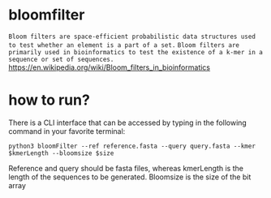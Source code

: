 # bloomfilter
`Bloom filters are space-efficient probabilistic data structures used to test whether an element is a part of a set.`
`Bloom filters are primarily used in bioinformatics to test the existence of a k-mer in a sequence or set of sequences.`
https://en.wikipedia.org/wiki/Bloom_filters_in_bioinformatics
# how to run?
There is a CLI interface that can be accessed by typing in the following command in your favorite terminal:

`python3 bloomFilter --ref reference.fasta --query query.fasta --kmer $kmerLength --bloomsize $size`

Reference and query should be fasta files, whereas kmerLength is the length of the sequences to be generated.
Bloomsize is the size of the bit array
